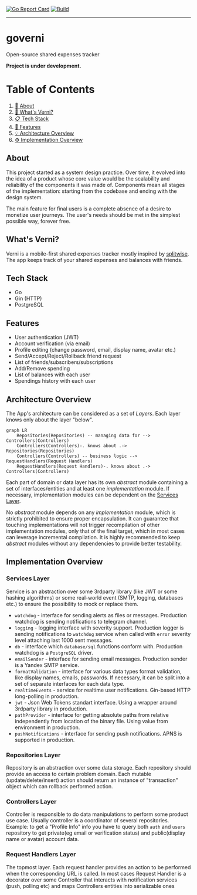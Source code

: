 [![Go Report Card](https://goreportcard.com/badge/github.com/rzmn/governi)](https://goreportcard.com/report/github.com/rzmn/governi) 
[![Build](https://github.com/rzmn/governi/actions/workflows/build.yml/badge.svg)](https://github.com/rzmn/governi/actions/workflows/build.yml)

---
# governi
Open-source shared expenses tracker

**Project is under development.**
# Table of Contents
1. [👋 About](https://github.com/rzmn/governi?tab=readme-ov-file#about)
2. [👀 What's Verni?](https://github.com/rzmn/governi?tab=readme-ov-file#whats-verni)
3. [📋 Tech Stack](https://github.com/rzmn/governi?tab=readme-ov-file#tech-stack)
4. [🚀 Features](https://github.com/rzmn/governi?tab=readme-ov-file#features)
5. [💡 Architecture Overview](https://github.com/rzmn/governi?tab=readme-ov-file#architecture-overview)
6. [⚙️ Implementation Overview](https://github.com/rzmn/governi?tab=readme-ov-file#implementation-overview)
## About
This project started as a system design practice. Over time, it evolved into the idea of ​​a product whose core value would be the scalability and reliability of the components it was made of. Components mean all stages of the implementation: starting from the codebase and ending with the design system.

The main feature for final users is a complete absence of a desire to monetize user journeys. The user's needs should be met in the simplest possible way, forever free.
## What's Verni?
Verni is a mobile-first shared expenses tracker mostly inspired by [splitwise](splitwise.com). The app keeps track of your shared expenses and balances with friends. 
## Tech Stack
- Go
- Gin (HTTP)
- PostgreSQL
## Features
- User authentication (JWT)
- Account verification (via email)
- Profile editing (change password, email, display name, avatar etc.)
- Send/Accept/Reject/Rollback friend request
- List of friends/subscribers/subscriptions
- Add/Remove spending
- List of balances with each user
- Spendings history with each user
## Architecture Overview
The App's architecture can be considered as a set of _Layers_. Each layer knows only about the layer "below".

```mermaid
graph LR
    Repositories(Repositories) -- managing data for --> Controllers(Controllers)
    Controllers(Controllers)-. knows about .-> Repositories(Repositories)
    Controllers(Controllers) -- business logic --> RequestHandlers(Request Handlers)
    RequestHandlers(Request Handlers)-. knows about .-> Controllers(Controllers)
```

Each part of domain or data layer has its own *abstract* module containing a set of interfaces/entities and at least one *implementation* module. If necessary, implementation modules can be dependent on the [Services Layer](https://github.com/rzmn/governi?tab=readme-ov-file#services-layer).

No *abstract* module depends on any *implementation* module, which is strictly prohibited to ensure proper encapsulation. It can guarantee that touching implementations will not trigger recompilation of other implementation modules, only that of the final target, which in most cases can leverage incremental compilation. It is highly recommended to keep *abstract* modules without any dependencies to provide better testability.

## Implementation Overview
### Services Layer
Service is an abstraction over some 3rdparty library (like JWT or some hashing algorithms) or some real-world event (SMTP, logging, databases etc.) to ensure the possibility to mock or replace them.

- `watchdog` - interface for sending alerts as files or messages. Production watchdog is sending notifications to telegram channel.
- `logging` - logging interface with severity support. Production logger is sending notifications to `watchdog` service when called with `error` severity level attaching last 1000 sent messages.
- `db` - interface which `database/sql` functions conform with. Production watchdog is a `PostgreSQL` driver.
- `emailSender` - interface for sending email messages. Production sender is a Yandex SMTP service.
- `formatValidation` - interface for various data types format validation, like display names, emails, passwords. If necessary, it can be split into a set of separate interfaces for each data type.
- `realtimeEvents` - service for realtime user notifications. Gin-based HTTP long-polling in production.
- `jwt` - Json Web Tokens standart interface. Using a wrapper around 3rdparty library in production.
- `pathProvider` - interface for getting absolute paths from relative independently from location of the binary file. Using value from environment in production.
- `pushNotifications` - interface for sending push notifications. APNS is supported in production.
### Repositories Layer
Repository is an abstraction over some data storage. Each repository should provide an access to certain problem domain. Each mutable (update/delete/insert) action should return an instance of "transaction" object which can rollback performed action.
### Controllers Layer
Controller is responsible to do data manipulations to perform some product use case. Usually controller is a coordinator of several repositories. Example: to get a "Profile Info" info you have to query both `auth` and `users` repository to get private(eg email or verification status) and public(display name or avatar) account data.
### Request Handlers Layer
The topmost layer. Each request handler provides an action to be performed when the corresponding URL is called. In most cases Request Handler is a decorator over some Controller that interacts with notification services (push, polling etc) and maps Controllers entities into serializable ones
